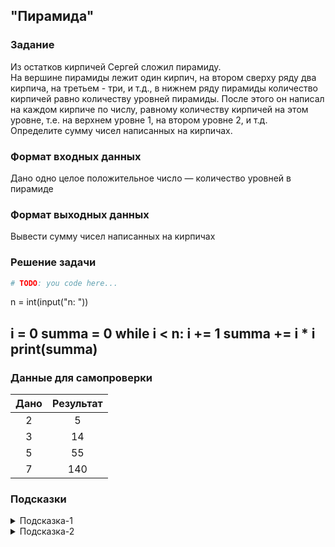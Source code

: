 ## "Пирамида"

### Задание

Из остатков кирпичей Сергей сложил пирамиду. \
На вершине пирамиды лежит один кирпич, на втором сверху ряду два кирпича,
на третьем - три, и т.д., в нижнем ряду пирамиды количество кирпичей равно количеству уровней пирамиды.
После этого он написал на каждом кирпиче по числу, равному количеству кирпичей на этом уровне,
т.е. на верхнем уровне 1, на втором уровне 2, и т.д. \
Определите сумму чисел написанных на кирпичах.

### Формат входных данных

Дано одно целое положительное число — количество уровней в пирамиде

### Формат выходных данных

Вывести сумму чисел написанных на кирпичах

### Решение задачи

```python
# TODO: you code here...
```
n = int(input("n: "))

i = 0
summa = 0
while i < n:
    i += 1
    summa += i * i
print(summa)
---

### Данные для самопроверки

| Дано | Результат |
| :---: | :---: |
|    2    | 5 |
|    3    | 14 |
|    5    | 55  |
|    7    | 140 |

### Подсказки

<details>
<summary>Подсказка-1</summary>
Возьмите ручку и листок бумаги, нарисуйте условия задачи. Из рисунка вам станет понятно, как посчитать сумму чисел на каждом этаже.
</details>

<details>
<summary>Подсказка-2</summary>
Если вы поняли, как посчитать сумму, зная номер этажа. То остается просто пройти по всем этажам и найти общую сумму на всех.

Смотри пример "Нахождение суммы чисел в диапазоне [a, b]"
</details>
